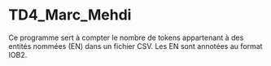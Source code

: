 # TD4_Marc_Mehdi
Ce programme sert à compter le nombre de tokens appartenant à des entités nommées (EN) dans un fichier CSV. Les EN sont annotées au format IOB2.
